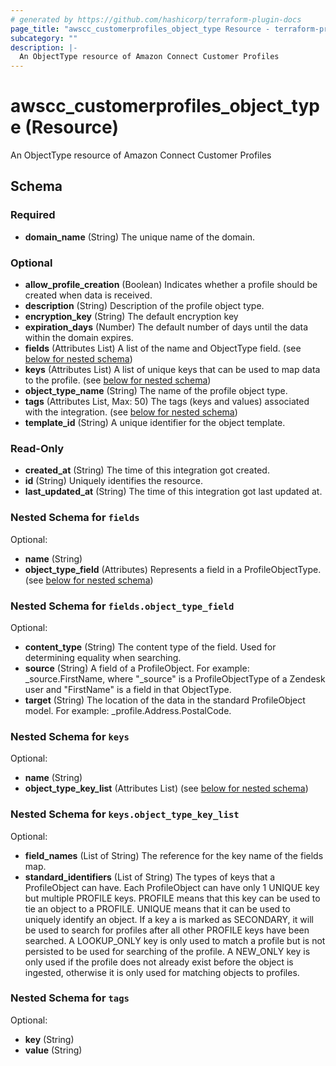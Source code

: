 ```yaml
---
# generated by https://github.com/hashicorp/terraform-plugin-docs
page_title: "awscc_customerprofiles_object_type Resource - terraform-provider-awscc"
subcategory: ""
description: |-
  An ObjectType resource of Amazon Connect Customer Profiles
---
```


# awscc_customerprofiles_object_type (Resource)

An ObjectType resource of Amazon Connect Customer Profiles



<!-- schema generated by tfplugindocs -->
## Schema

### Required

- **domain_name** (String) The unique name of the domain.

### Optional

- **allow_profile_creation** (Boolean) Indicates whether a profile should be created when data is received.
- **description** (String) Description of the profile object type.
- **encryption_key** (String) The default encryption key
- **expiration_days** (Number) The default number of days until the data within the domain expires.
- **fields** (Attributes List) A list of the name and ObjectType field. (see [below for nested schema](#nestedatt--fields))
- **keys** (Attributes List) A list of unique keys that can be used to map data to the profile. (see [below for nested schema](#nestedatt--keys))
- **object_type_name** (String) The name of the profile object type.
- **tags** (Attributes List, Max: 50) The tags (keys and values) associated with the integration. (see [below for nested schema](#nestedatt--tags))
- **template_id** (String) A unique identifier for the object template.

### Read-Only

- **created_at** (String) The time of this integration got created.
- **id** (String) Uniquely identifies the resource.
- **last_updated_at** (String) The time of this integration got last updated at.

<a id="nestedatt--fields"></a>
### Nested Schema for `fields`

Optional:

- **name** (String)
- **object_type_field** (Attributes) Represents a field in a ProfileObjectType. (see [below for nested schema](#nestedatt--fields--object_type_field))

<a id="nestedatt--fields--object_type_field"></a>
### Nested Schema for `fields.object_type_field`

Optional:

- **content_type** (String) The content type of the field. Used for determining equality when searching.
- **source** (String) A field of a ProfileObject. For example: _source.FirstName, where "_source" is a ProfileObjectType of a Zendesk user and "FirstName" is a field in that ObjectType.
- **target** (String) The location of the data in the standard ProfileObject model. For example: _profile.Address.PostalCode.



<a id="nestedatt--keys"></a>
### Nested Schema for `keys`

Optional:

- **name** (String)
- **object_type_key_list** (Attributes List) (see [below for nested schema](#nestedatt--keys--object_type_key_list))

<a id="nestedatt--keys--object_type_key_list"></a>
### Nested Schema for `keys.object_type_key_list`

Optional:

- **field_names** (List of String) The reference for the key name of the fields map.
- **standard_identifiers** (List of String) The types of keys that a ProfileObject can have. Each ProfileObject can have only 1 UNIQUE key but multiple PROFILE keys. PROFILE means that this key can be used to tie an object to a PROFILE. UNIQUE means that it can be used to uniquely identify an object. If a key a is marked as SECONDARY, it will be used to search for profiles after all other PROFILE keys have been searched. A LOOKUP_ONLY key is only used to match a profile but is not persisted to be used for searching of the profile. A NEW_ONLY key is only used if the profile does not already exist before the object is ingested, otherwise it is only used for matching objects to profiles.



<a id="nestedatt--tags"></a>
### Nested Schema for `tags`

Optional:

- **key** (String)
- **value** (String)


